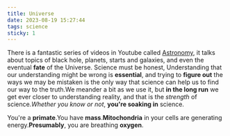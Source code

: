 ```yaml
---
title: Universe
date: 2023-08-19 15:27:44
tags: science
sticky: 1
---
```

There is a fantastic series of videos in Youtube called [Astronomy](https://www.youtube.com/watch?v=sViAwfeMjV0&list=PL8dPuuaLjXtPAJr1ysd5yGIyiSFuh0mIL), it talks about  topics of black hole, planets, starts and galaxies, and even the eventual **fate** of the Universe.
Science must be honest, Understanding that our understanding might be wrong is **essential**, and trying to **figure out** the ways we may be mistaken is the only way that science can help us to find our way to the truth.We meander a bit as we use it, but **in the long run** we get ever closer to understanding reality, and that is the *strength* of science.*Whether you know or not*, **you're soaking in** science.

You're a **primate**.You have **mass**.**Mitochondria** in your cells are generating energy.**Presumably**, you are breathing **oxygen**.